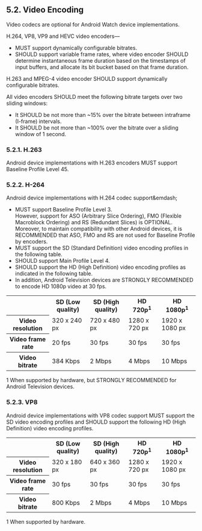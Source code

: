 ## 5.2\. Video Encoding

<div class="note">
Video codecs are optional for Android Watch device implementations.
</div>

H.264, VP8, VP9 and HEVC video encoders—

*   MUST support dynamically configurable bitrates.
*   SHOULD support variable frame rates, where video encoder SHOULD determine
instantaneous frame duration based on the timestamps of input buffers, and
allocate its bit bucket based on that frame duration.

H.263 and MPEG-4 video encoder SHOULD support dynamically configurable
bitrates.

All video encoders SHOULD meet the following bitrate targets over two sliding
windows:

*   It SHOULD be not more than ~15% over the bitrate between intraframe
(I-frame) intervals.
*   It SHOULD be not more than ~100% over the bitrate over a sliding window of
1 second.

### 5.2.1\. H.263

Android device implementations with H.263 encoders MUST support Baseline Profile Level 45.

### 5.2.2\. H-264

Android device implementations with H.264 codec support&emdash;

*   MUST support Baseline Profile Level 3.<br>
    However, support for ASO (Arbitrary Slice Ordering), FMO (Flexible Macroblock
    Ordering) and RS (Redundant Slices) is OPTIONAL. Moreover, to maintain
    compatibility with other Android devices, it is RECOMMENDED that ASO, FMO
    and RS are not used for Baseline Profile by encoders.
*   MUST support the  SD (Standard Definition) video encoding profiles in the following table.
*   SHOULD support Main Profile Level 4.
*   SHOULD support the  HD (High Definition) video encoding profiles as indicated in the following table.
*   In addition, Android Television devices are STRONGLY RECOMMENDED to encode HD 1080p video at 30 fps.

<table>
 <tr>
    <th></th>
    <th>SD (Low quality)</th>
    <th>SD (High quality)</th>
    <th>HD 720p<sup>1</sup></th>
    <th>HD 1080p<sup>1</sup></th>
 </tr>
 <tr>
    <th>Video resolution</th>
    <td>320 x 240 px</td>
    <td>720 x 480 px</td>
    <td>1280 x 720 px</td>
    <td>1920 x 1080 px</td>
 </tr>
 <tr>
    <th>Video frame rate</th>
    <td>20 fps</td>
    <td>30 fps</td>
    <td>30 fps</td>
    <td>30 fps</td>
 </tr>
 <tr>
    <th>Video bitrate</th>
    <td>384 Kbps</td>
    <td>2 Mbps</td>
    <td>4 Mbps</td>
    <td>10 Mbps</td>
 </tr>
</table>


<p class="table_footnote">1 When supported by hardware, but STRONGLY RECOMMENDED
for Android Television devices.</p>

### 5.2.3\. VP8

Android device implementations with VP8 codec support MUST support the SD video 
encoding profiles and SHOULD support the following HD (High Definition) video encoding profiles.

<table>
 <tr>
    <th></th>
    <th>SD (Low quality)</th>
    <th>SD (High quality)</th>
    <th>HD 720p<sup>1</sup></th>
    <th>HD 1080p<sup>1</sup></th>
 </tr>
 <tr>
    <th>Video resolution</th>
    <td>320 x 180 px</td>
    <td>640 x 360 px</td>
    <td>1280 x 720 px</td>
    <td>1920 x 1080 px</td>
 </tr>
 <tr>
    <th>Video frame rate</th>
    <td>30 fps</td>
    <td>30 fps</td>
    <td>30 fps</td>
    <td>30 fps</td>
 </tr>
 <tr>
    <th>Video bitrate</th>
    <td>800 Kbps </td>
    <td>2 Mbps</td>
    <td>4 Mbps</td>
    <td>10 Mbps</td>
 </tr>
</table>

<p class="table_footnote">1 When supported by hardware.</p>


